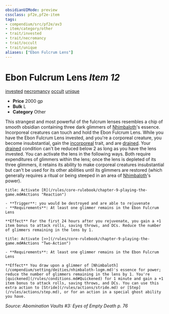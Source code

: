 ```yaml
---
obsidianUIMode: preview
cssclass: pf2e,pf2e-item
tags:
- compendium/src/pf2e/av3
- item/category/other
- trait/invested
- trait/necromancy
- trait/occult
- trait/unique
aliases: ["Ebon Fulcrum Lens"]
---
```

# Ebon Fulcrum Lens *Item 12*  
[invested](/rules/traits/invested.md)  [necromancy](/rules/traits/necromancy.md)  [occult](/rules/traits/occult.md)  [unique](/rules/traits/unique.md)  

- **Price** 2000 gp
- **Bulk** L
- **Category** Other

This strangest and most powerful of the fulcrum lenses resembles a chip of smooth obsidian containing three dark glimmers of [Nhimbaloth](/compendium/setting/deities/nhimbaloth-logm.md)'s essence. Incorporeal creatures can touch and hold the Ebon Fulcrum Lens. While you have the Ebon Fulcrum Lens invested, and you're a corporeal creature, you become insubstantial, gain the [incorporeal](/rules/traits/incorporeal-b1.md) trait, and are [drained](/rules/conditions.md#Drained). Your [drained](/rules/conditions.md#Drained) condition can't be reduced below 2 as long as you have the lens invested. You can activate the lens in the following ways. Both require expenditures of glimmers within the lens; once the lens is depleted of its three glimmers, it retains its ability to make corporeal creatures insubstantial but can't be used for its other abilities until its glimmers are restored (which generally requires a ritual or being steeped in an area of [Nhimbaloth](/compendium/setting/deities/nhimbaloth-logm.md)'s power).

```ad-embed-ability
title: Activate [R](/rules/core-rulebook/chapter-9-playing-the-game.md#Actions "Reaction")

- **Trigger**: you would be destroyed and are able to rejuvenate
- **Requirements**: At least one glimmer remains in the Ebon Fulcrum Lens

**Effect** For the first 24 hours after you rejuvenate, you gain a +1 item bonus to attack rolls, saving throws, and DCs. Reduce the number of glimmers remaining in the lens by 1.
```

```ad-embed-ability
title: Activate [>>](/rules/core-rulebook/chapter-9-playing-the-game.md#Actions "Two-Action")

- **Requirements**: At least one glimmer remains in the Ebon Fulcrum Lens

**Effect** You draw upon a glimmer of [Nhimbaloth](/compendium/setting/deities/nhimbaloth-logm.md)'s essence for power; reduce the number of glimmers remaining in the lens by 1. You're [quickened](/rules/conditions.md#Quickened) for 1 minute and gain a +1 item bonus to attack rolls, saving throws, and DCs. You can use this extra action to [Stride](/rules/actions/stride.md) or [Step](/rules/actions/step.md), or for an action in a special ghost ability you have.
```

*Source: Abomination Vaults #3: Eyes of Empty Death p. 76*